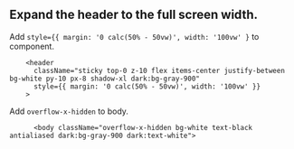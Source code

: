 ## Expand the header to the full screen width.

Add `style={{ margin: '0 calc(50% - 50vw)', width: '100vw' }` to component.

```tsx
    <header
      className="sticky top-0 z-10 flex items-center justify-between bg-white py-10 px-8 shadow-xl dark:bg-gray-900"
      style={{ margin: '0 calc(50% - 50vw)', width: '100vw' }}
    >
```

Add `overflow-x-hidden` to body.

```tsx
      <body className="overflow-x-hidden bg-white text-black antialiased dark:bg-gray-900 dark:text-white">
```
